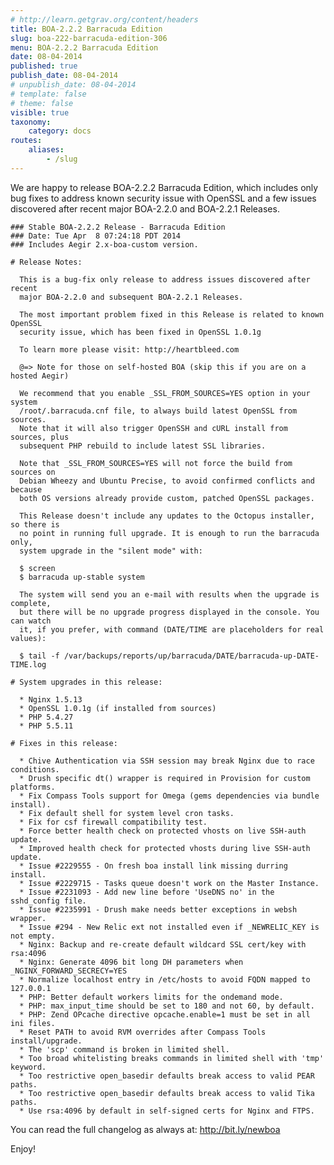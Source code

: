 ```yaml
---
# http://learn.getgrav.org/content/headers
title: BOA-2.2.2 Barracuda Edition
slug: boa-222-barracuda-edition-306
menu: BOA-2.2.2 Barracuda Edition
date: 08-04-2014
published: true
publish_date: 08-04-2014
# unpublish_date: 08-04-2014
# template: false
# theme: false
visible: true
taxonomy:
    category: docs
routes:
    aliases:
        - /slug
---
```


 We are happy to release BOA-2.2.2 Barracuda Edition, which includes only bug fixes to address known security issue with OpenSSL and a few issues discovered after recent major BOA-2.2.0 and BOA-2.2.1 Releases.

 
    ### Stable BOA-2.2.2 Release - Barracuda Edition
    ### Date: Tue Apr  8 07:24:18 PDT 2014
    ### Includes Aegir 2.x-boa-custom version.
    
    # Release Notes:
    
      This is a bug-fix only release to address issues discovered after recent
      major BOA-2.2.0 and subsequent BOA-2.2.1 Releases.
    
      The most important problem fixed in this Release is related to known OpenSSL
      security issue, which has been fixed in OpenSSL 1.0.1g
    
      To learn more please visit: http://heartbleed.com
    
      @=> Note for those on self-hosted BOA (skip this if you are on a hosted Aegir)
    
      We recommend that you enable _SSL_FROM_SOURCES=YES option in your system
      /root/.barracuda.cnf file, to always build latest OpenSSL from sources.
      Note that it will also trigger OpenSSH and cURL install from sources, plus
      subsequent PHP rebuild to include latest SSL libraries.
    
      Note that _SSL_FROM_SOURCES=YES will not force the build from sources on
      Debian Wheezy and Ubuntu Precise, to avoid confirmed conflicts and because
      both OS versions already provide custom, patched OpenSSL packages.
    
      This Release doesn't include any updates to the Octopus installer, so there is
      no point in running full upgrade. It is enough to run the barracuda only,
      system upgrade in the "silent mode" with:
    
      $ screen
      $ barracuda up-stable system
    
      The system will send you an e-mail with results when the upgrade is complete,
      but there will be no upgrade progress displayed in the console. You can watch
      it, if you prefer, with command (DATE/TIME are placeholders for real values):
    
      $ tail -f /var/backups/reports/up/barracuda/DATE/barracuda-up-DATE-TIME.log
    
    # System upgrades in this release:
    
      * Nginx 1.5.13
      * OpenSSL 1.0.1g (if installed from sources)
      * PHP 5.4.27
      * PHP 5.5.11
    
    # Fixes in this release:
    
      * Chive Authentication via SSH session may break Nginx due to race conditions.
      * Drush specific dt() wrapper is required in Provision for custom platforms.
      * Fix Compass Tools support for Omega (gems dependencies via bundle install).
      * Fix default shell for system level cron tasks.
      * Fix for csf firewall compatibility test.
      * Force better health check on protected vhosts on live SSH-auth update.
      * Improved health check for protected vhosts during live SSH-auth update.
      * Issue #2229555 - On fresh boa install link missing durring install.
      * Issue #2229715 - Tasks queue doesn't work on the Master Instance.
      * Issue #2231093 - Add new line before 'UseDNS no' in the sshd_config file.
      * Issue #2235991 - Drush make needs better exceptions in websh wrapper.
      * Issue #294 - New Relic ext not installed even if _NEWRELIC_KEY is not empty.
      * Nginx: Backup and re-create default wildcard SSL cert/key with rsa:4096
      * Nginx: Generate 4096 bit long DH parameters when _NGINX_FORWARD_SECRECY=YES
      * Normalize localhost entry in /etc/hosts to avoid FQDN mapped to 127.0.0.1
      * PHP: Better default workers limits for the ondemand mode.
      * PHP: max_input_time should be set to 180 and not 60, by default.
      * PHP: Zend OPcache directive opcache.enable=1 must be set in all ini files.
      * Reset PATH to avoid RVM overrides after Compass Tools install/upgrade.
      * The 'scp' command is broken in limited shell.
      * Too broad whitelisting breaks commands in limited shell with 'tmp' keyword.
      * Too restrictive open_basedir defaults break access to valid PEAR paths.
      * Too restrictive open_basedir defaults break access to valid Tika paths.
      * Use rsa:4096 by default in self-signed certs for Nginx and FTPS.
    


 You can read the full changelog as always at: http://bit.ly/newboa

Enjoy!